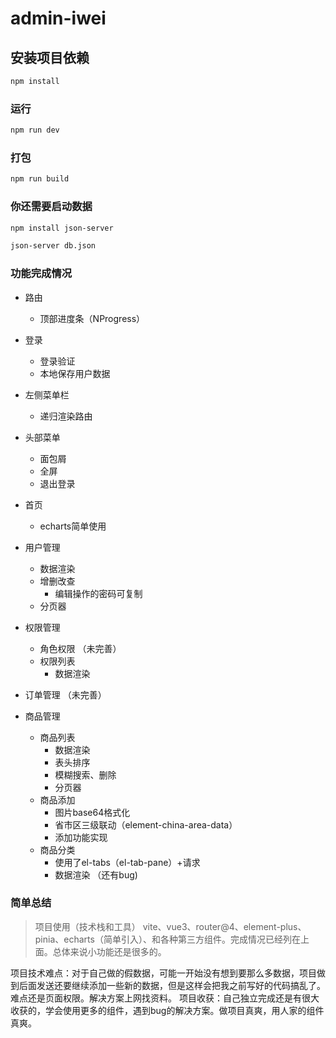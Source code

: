 # admin-iwei


## 安装项目依赖

```sh
npm install
```

### 运行

```sh
npm run dev
```

### 打包

```sh
npm run build
```

### 你还需要启动数据

```sh
npm install json-server
```

```sh
json-server db.json
```

### 功能完成情况
-   路由
    -   顶部进度条（NProgress）
-   登录
    -   登录验证
    -   本地保存用户数据
-   左侧菜单栏
    - 递归渲染路由
-   头部菜单
    - 面包屑
    - 全屏
    - 退出登录

-   首页
    -   echarts简单使用
-   用户管理
    - 数据渲染
    - 增删改查
        - 编辑操作的密码可复制
    - 分页器
-   权限管理
    -   角色权限 （未完善）
    -   权限列表
        -   数据渲染
-   订单管理 （未完善）
-   商品管理
    -   商品列表
        -   数据渲染
        -   表头排序
        -   模糊搜索、删除
        -   分页器
    -   商品添加
        -   图片base64格式化
        -   省市区三级联动（element-china-area-data）
        -   添加功能实现
    -   商品分类
        -   使用了el-tabs（el-tab-pane）+请求
        -   数据渲染 （还有bug)

### 简单总结
> 项目使用（技术栈和工具） vite、vue3、router@4、element-plus、pinia、echarts（简单引入）、和各种第三方组件。完成情况已经列在上面。总体来说小功能还是很多的。

项目技术难点：对于自己做的假数据，可能一开始没有想到要那么多数据，项目做到后面发送还要继续添加一些新的数据，但是这样会把我之前写好的代码搞乱了。
难点还是页面权限。解决方案上网找资料。
项目收获：自己独立完成还是有很大收获的，学会使用更多的组件，遇到bug的解决方案。做项目真爽，用人家的组件真爽。

